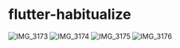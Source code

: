 # flutter-habitualize

![IMG_3173](https://user-images.githubusercontent.com/73893002/218883746-f6c67351-7080-4637-a8a0-2b142e7a4302.PNG)
![IMG_3174](https://user-images.githubusercontent.com/73893002/218883754-8356500a-8425-4937-a20f-17aa4272a270.PNG)
![IMG_3175](https://user-images.githubusercontent.com/73893002/218883761-d542651e-cedb-43df-998d-8698b0578999.PNG)
![IMG_3176](https://user-images.githubusercontent.com/73893002/218883767-4796c4fb-ee4b-4018-b976-ae889fad708f.PNG)
